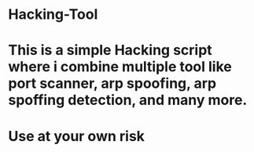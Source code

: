 # Hacking-Tool
# This is a simple Hacking script where i combine multiple tool like port scanner, arp spoofing, arp spoffing detection, and many more.
# Use at your own risk
